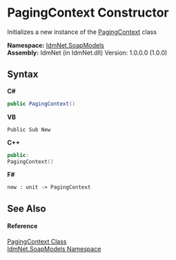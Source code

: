 # PagingContext Constructor 
 

Initializes a new instance of the <a href="T_IdmNet_SoapModels_PagingContext">PagingContext</a> class

**Namespace:**&nbsp;<a href="N_IdmNet_SoapModels">IdmNet.SoapModels</a><br />**Assembly:**&nbsp;IdmNet (in IdmNet.dll) Version: 1.0.0.0 (1.0.0)

## Syntax

**C#**<br />
``` C#
public PagingContext()
```

**VB**<br />
``` VB
Public Sub New
```

**C++**<br />
``` C++
public:
PagingContext()
```

**F#**<br />
``` F#
new : unit -> PagingContext
```


## See Also


#### Reference
<a href="T_IdmNet_SoapModels_PagingContext">PagingContext Class</a><br /><a href="N_IdmNet_SoapModels">IdmNet.SoapModels Namespace</a><br />